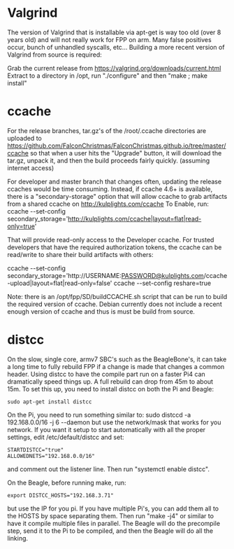 # Valgrind

The version of Valgrind that is installable via apt-get is way too old (over 8 years old)
and will not really work for FPP on arm.   Many false positives occur, bunch of unhandled syscalls,
etc...   Building a more recent version of Valgrind from source is required:

Grab the current release from https://valgrind.org/downloads/current.html
Extract to a directory in /opt, run "./configure" and then "make ; make install"

# ccache

For the release branches, tar.gz's of the /root/.ccache directories are uploaded to
https://github.com/FalconChristmas/FalconChristmas.github.io/tree/master/ccache
so that when a user hits the "Upgrade" button, it will download the tar.gz, unpack it,
and then the build proceeds fairly quickly.  (assuming internet access)

For developer and master branch that changes often, updating the release ccaches would
be time consuming.  Instead, if ccache 4.6+ is available, there is a "secondary-storage"
option that will allow ccache to grab artifacts from a shared ccache on http://kulplights.com/ccache
To Enable, run:
ccache --set-config secondary_storage='http://kulplights.com/ccache|layout=flat|read-only=true'

That will provide read-only access to the Developer ccache.   For trusted developers that
have the required authorization tokens, the ccache can be read/write to share their
build artifacts with others:

ccache --set-config secondary_storage='http://USERNAME:PASSWORD@kulplights.com/ccache-upload|layout=flat|read-only=false'
ccache --set-config reshare=true

Note: there is an /opt/fpp/SD/buildCCACHE.sh script that can be run to build the required
version of ccache.  Debian currently does not include a recent enough version of ccache
and thus is must be build from source.

# distcc

On the slow, single core, armv7 SBC's such as the BeagleBone's, it can take a long time to
fully rebuild FPP if a change is made that changes a common header.  Using distcc to
have the compile part run on a faster Pi4 can dramatically speed things up.   A full
rebuild can drop from 45m to about 15m.  To set this up, you need to install distcc
on both the Pi and Beagle:

```
sudo apt-get install distcc
```

On the Pi, you need to run something similar to:
sudo distccd -a 192.168.0.0/16 -j 6 --daemon
but use the network/mask that works for you network.   If you want it setup to start
automatically with all the proper settings, edit /etc/default/distcc and set:

```
STARTDISTCC="true"
ALLOWEDNETS="192.168.0.0/16"
```

and comment out the listener line.   Then run "systemctl enable distcc".

On the Beagle, before running make, run:

```export
export DISTCC_HOSTS="192.168.3.71"
```

but use the IP for you pi.   If you have multiple Pi's, you can add them all to the
HOSTS by space separating them.   Then run "make -j4" or similar to have it compile
multiple files in parallel. The Beagle will do the precompile step, send it to the
Pi to be compiled, and then the Beagle will do all the linking.

